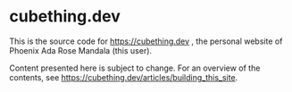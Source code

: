 # cubething.dev

This is the source code for https://cubething.dev , the personal website of Phoenix Ada Rose Mandala (this user).

Content presented here is subject to change. For an overview of the contents, see https://cubething.dev/articles/building_this_site.
